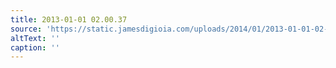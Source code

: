 ```yaml
---
title: 2013-01-01 02.00.37
source: 'https://static.jamesdigioia.com/uploads/2014/01/2013-01-01-02-00-37-scaled.jpg'
altText: ''
caption: ''
---
```


